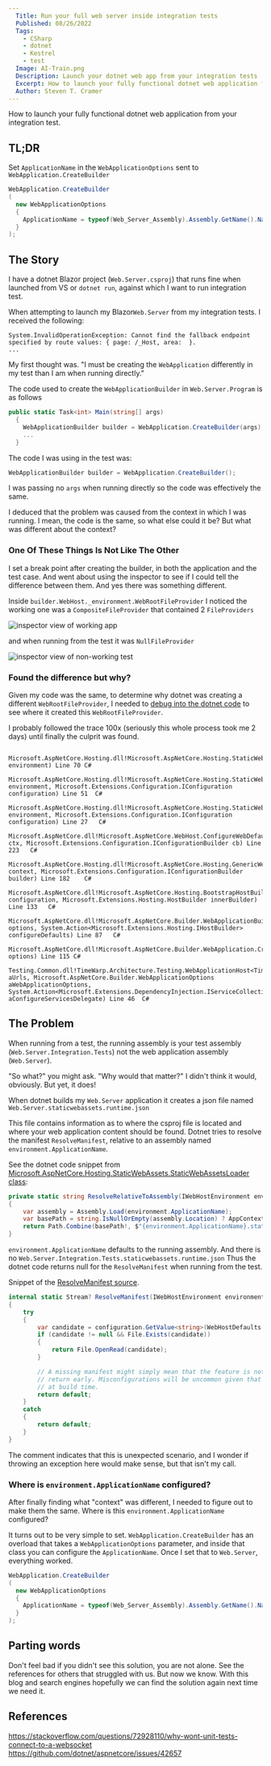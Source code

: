 ```yaml
---
  Title: Run your full web server inside integration tests
  Published: 08/26/2022
  Tags:
    - CSharp
    - dotnet
    - Kestrel
    - test
  Image: AI-Train.png
  Description: Launch your dotnet web app from your integration tests
  Excerpt: How to launch your fully functional dotnet web application from your integration test.
  Author: Steven T. Cramer
---
```


How to launch your fully functional dotnet web application from your integration test.

## TL;DR

Set `ApplicationName` in the `WebApplicationOptions` sent to `WebApplication.CreateBuilder`

```cs
WebApplication.CreateBuilder
(
  new WebApplicationOptions
  {
    ApplicationName = typeof(Web_Server_Assembly).Assembly.GetName().Name // <==
  }
);
```

## The Story

I have a dotnet Blazor project (`Web.Server.csproj`) that runs fine when launched from VS or `dotnet run`, against which I want to run integration test.

When attempting to launch my Blazor`Web.Server` from my integration tests.  I received the following:

```console
System.InvalidOperationException: Cannot find the fallback endpoint specified by route values: { page: /_Host, area:  }.
...
```

My first thought was. "I must be creating the `WebApplication` differently in my test than I am when running directly."

The code used to create the `WebApplicationBuilder` in `Web.Server.Program` is as follows

```cs
public static Task<int> Main(string[] args)
  {
    WebApplicationBuilder builder = WebApplication.CreateBuilder(args);
    ...
  }
```

The code I was using in the test was:

```cs
WebApplicationBuilder builder = WebApplication.CreateBuilder();
```

I was passing no `args` when running directly so the code was effectively the same.

I deduced that the problem was caused from the context in which I was running.  I mean, the code is the same, so what else could it be?  But what was different about the context?

### One Of These Things Is Not Like The Other

I set a break point after creating the builder, in both the application and the test case.  And went about using the inspector to see if I could tell the difference between them. And yes there was something different.

Inside `builder.WebHost._environment.WebRootFileProvider` I noticed the working one was a `CompositeFileProvider` that contained 2 `FileProviders`

![inspector view of working app ](20220825141419.png)  

 and when running from the test it was `NullFileProvider`

![inspector view of non-working test ](20220825141751.png)  

### Found the difference but why?

Given my code was the same, to determine why dotnet was creating a different `WebRootFileProvider`, I needed to [debug into the dotnet code]() to see where it created this `WebRootFileProvider`.

I probably followed the trace 100x (seriously this whole process took me 2 days) until finally the culprit was found.

```console
 	Microsoft.AspNetCore.Hosting.dll!Microsoft.AspNetCore.Hosting.StaticWebAssets.StaticWebAssetsLoader.ResolveRelativeToAssembly(Microsoft.AspNetCore.Hosting.IWebHostEnvironment environment) Line 70	C#
 	Microsoft.AspNetCore.Hosting.dll!Microsoft.AspNetCore.Hosting.StaticWebAssets.StaticWebAssetsLoader.ResolveManifest(Microsoft.AspNetCore.Hosting.IWebHostEnvironment environment, Microsoft.Extensions.Configuration.IConfiguration configuration) Line 51	C#
 	Microsoft.AspNetCore.Hosting.dll!Microsoft.AspNetCore.Hosting.StaticWebAssets.StaticWebAssetsLoader.UseStaticWebAssets(Microsoft.AspNetCore.Hosting.IWebHostEnvironment environment, Microsoft.Extensions.Configuration.IConfiguration configuration) Line 27	C#
 	Microsoft.AspNetCore.dll!Microsoft.AspNetCore.WebHost.ConfigureWebDefaults.AnonymousMethod__9_0(Microsoft.AspNetCore.Hosting.WebHostBuilderContext ctx, Microsoft.Extensions.Configuration.IConfigurationBuilder cb) Line 223	C#
 	Microsoft.AspNetCore.Hosting.dll!Microsoft.AspNetCore.Hosting.GenericWebHostBuilder.ConfigureAppConfiguration.AnonymousMethod__0(Microsoft.Extensions.Hosting.HostBuilderContext context, Microsoft.Extensions.Configuration.IConfigurationBuilder builder) Line 182	C#
 	Microsoft.AspNetCore.dll!Microsoft.AspNetCore.Hosting.BootstrapHostBuilder.RunDefaultCallbacks(Microsoft.Extensions.Configuration.ConfigurationManager configuration, Microsoft.Extensions.Hosting.HostBuilder innerBuilder) Line 133	C#
 	Microsoft.AspNetCore.dll!Microsoft.AspNetCore.Builder.WebApplicationBuilder.WebApplicationBuilder(Microsoft.AspNetCore.Builder.WebApplicationOptions options, System.Action<Microsoft.Extensions.Hosting.IHostBuilder> configureDefaults) Line 87	C#
 	Microsoft.AspNetCore.dll!Microsoft.AspNetCore.Builder.WebApplication.CreateBuilder(Microsoft.AspNetCore.Builder.WebApplicationOptions options) Line 115	C#
	Testing.Common.dll!TimeWarp.Architecture.Testing.WebApplicationHost<TimeWarp.Architecture.Web.Server.Program>.WebApplicationHost(string[] aUrls, Microsoft.AspNetCore.Builder.WebApplicationOptions aWebApplicationOptions, System.Action<Microsoft.Extensions.DependencyInjection.IServiceCollection> aConfigureServicesDelegate) Line 46	C#

```

## The Problem

When running from a test, the running assembly is your test assembly (`Web.Server.Integration.Tests`) not the web application assembly (`Web.Server`).

"So what?" you might ask.  "Why would that matter?" I didn't think it would, obviously. But yet, it does!

When dotnet builds my `Web.Server` application it creates a json file named `Web.Server.staticwebassets.runtime.json`

This file contains information as to where the csproj file is located and where your web application content should be found. Dotnet tries to resolve the manifest `ResolveManifest`, relative to an assembly named `environment.ApplicationName`.

See the dotnet code snippet from [Microsoft.AspNetCore.Hosting.StaticWebAssets.StaticWebAssetsLoader class](https://github.com/dotnet/aspnetcore/blob/0eaabe0fe5d714753f58ba84c9880403977a7f82/src/Hosting/Hosting/src/StaticWebAssets/StaticWebAssetsLoader.cs#L66-L75):

```cs
private static string ResolveRelativeToAssembly(IWebHostEnvironment environment)
{
    var assembly = Assembly.Load(environment.ApplicationName);
    var basePath = string.IsNullOrEmpty(assembly.Location) ? AppContext.BaseDirectory : Path.GetDirectoryName(assembly.Location);
    return Path.Combine(basePath!, $"{environment.ApplicationName}.staticwebassets.runtime.json");
}
```

`environment.ApplicationName` defaults to the running assembly. And there is no `Web.Server.Integration.Tests.staticwebassets.runtime.json` Thus the dotnet code returns null for the `ResolveManifest` when running from the test.

Snippet of the [ResolveManifest source](https://github.com/dotnet/aspnetcore/blob/0eaabe0fe5d714753f58ba84c9880403977a7f82/src/Hosting/Hosting/src/StaticWebAssets/StaticWebAssetsLoader.cs#L45-L64).

```cs
internal static Stream? ResolveManifest(IWebHostEnvironment environment, IConfiguration configuration)
{
    try
    {
        var candidate = configuration.GetValue<string>(WebHostDefaults.StaticWebAssetsKey) ?? ResolveRelativeToAssembly(environment);
        if (candidate != null && File.Exists(candidate))
        {
            return File.OpenRead(candidate);
        }

        // A missing manifest might simply mean that the feature is not enabled, so we simply
        // return early. Misconfigurations will be uncommon given that the entire process is automated
        // at build time.
        return default;
    }
    catch
    {
        return default;
    }
}
```        

The comment indicates that this is unexpected scenario, and I wonder if throwing an exception here would make sense, but that isn't my call.

### Where is `environment.ApplicationName` configured?

After finally finding what "context" was different, I needed to figure out to make them the same.  Where is this `environment.ApplicationName` configured?

It turns out to be very simple to set. `WebApplication.CreateBuilder` has an overload that takes a `WebApplicationOptions` parameter, and inside that class you can configure the `ApplicationName`. Once I set that to `Web.Server`, everything worked.

```cs
WebApplication.CreateBuilder
(
  new WebApplicationOptions
  {
    ApplicationName = typeof(Web_Server_Assembly).Assembly.GetName().Name // <==
  }
);
```

## Parting words

Don't feel bad if you didn't see this solution, you are not alone. See the references for others that struggled with us.  But now we know. With this blog and search engines hopefully we can find the solution again next time we need it.

## References

https://stackoverflow.com/questions/72928110/why-wont-unit-tests-connect-to-a-websocket
https://github.com/dotnet/aspnetcore/issues/42657
